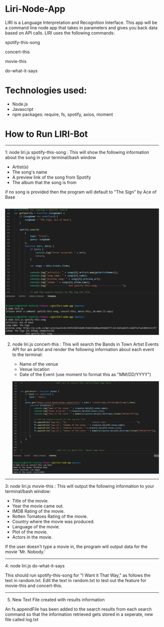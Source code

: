 # Liri-Node-App

LIRI is a Language Interpretation and Recognition Interface. This app will be a command line node app that takes in parameters and gives you back data based on API calls. LIRI uses the following commands:

spotify-this-song

concert-this

movie-this

do-what-it-says

# Technologies used:

* Node.js
* Javascript
* npm packages: require, fs, spotify, axios, moment

# How to Run LIRI-Bot

--------------------------------------------------------------------------------------------------------------------------------------
1: node liri.js spotify-this-song <song name here> :
This will show the following information about the song in your terminal/bash window 
  * Artist(s) 
  * The song's name 
  * A preview link of the song from Spotify 
  * The album that the song is from

if no song is provided then the program will default to
"The Sign" by Ace of Base

![spotify-screenshot](https://github.com/melperez19/liri-node-app/blob/master/screenshots/SpotifyDefaultResults.JPG) 
--------------------------------------------------------------------------------------------------------------------------------------
2. node liri.js concert-this <band name here> :
This will search the Bands in Town Artist Events API for an artist and render the following information about each event to the terminal:

    * Name of the venue
    * Venue location
    * Date of the Event (use moment to format this as "MM/DD/YYYY")
    
    ![concert-screenshot](https://github.com/melperez19/liri-node-app/blob/master/screenshots/ConcertThisResults.JPG)
---------------------------------------------------------------------------------------------------------------------------------------
3: node liri.js movie-this <movie name here> :
This will output the following information to your terminal/bash window:

   * Title of the movie.
   * Year the movie came out.
   * IMDB Rating of the movie.
   * Rotten Tomatoes Rating of the movie.
   * Country where the movie was produced.
   * Language of the movie.
   * Plot of the movie.
   * Actors in the movie.

If the user doesn't type a movie in, the program will output data for the movie 'Mr. Nobody.'

--------------------------------------------------------------------------------------------------------------------------------------
4: node liri.js do-what-it-says

This should run spotify-this-song for "I Want it That Way," as follows the text in random.txt.
Edit the text in random.txt to test out the feature for movie-this and concert-this.

--------------------------------------------------------------------------------------------------------------------------------------
5. New Text File created with results information

An fs.appendFile has been added to the search results from each search command so that the information retrieved gets stored in a seperate, new file called log.txt
